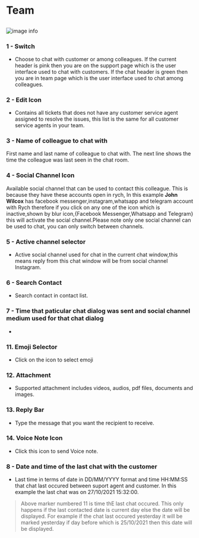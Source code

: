 # Team

##

![image info](../../static/img/chats_img/team.jpg)

### 1 - Switch

+ Choose to chat with customer or among colleagues. If the current header is pink then you are on the support page which is the user interface used to chat with customers. If the chat header is green then you are in team page which is the user interface used to chat among colleagues.

### 2 - Edit Icon

+ Contains all tickets that does not have any customer service agent assigned to resolve the issues, this list is the same for all customer service agents in your team.

### 3 - Name of colleague to chat with

First name and last name of colleague to chat with.
The next line shows the time the colleague was last seen in the chat room.

### 4 - Social Channel Icon

Available social channel that can be used to contact this colleague.
This is because they have these accounts open in rych, In this example **John Wilcox**
has facebook messenger,instagram,whatsapp and telegram account with Rych therefore if you click on any one of the icon which is inactive,shown by blur icon,{Facebook Messenger,Whatsapp and Telegram} this will activate the social channel.Please note only one social channel can be used to chat, you can only switch between channels.

### 5 - Active channel selector

+ Active social channel used for chat in the current chat window,this means reply from this chat window will be from social channel Instagram.

### 6 - Search Contact

+ Search contact in contact list.

### 7 - Time that paticular chat dialog was sent and social channel medium used for that chat dialog

+ 

### 11. Emoji Selector

+ Click on the icon to select emoji

### 12. Attachment

+ Supported attachment includes videos, audios, pdf files, documents and images.

### 13. Reply Bar

+ Type the message that you want the recipient to receive.

### 14. Voice Note Icon

+ Click this icon to send Voice note.

### 8 - Date and time of the last chat with the customer

+ Last time in terms of date in DD/MM/YYYY format and time HH:MM:SS that chat last occured    between suport agent and customer.
In this example the last chat was on 27/10/2021 15:32:00.

> Above marker numbered 11 is time thE last chat occured. This only happens if the last contacted date is current day else the date will be displayed. For example if the chat last occured yesterday it will be marked yesterday if day before which is 25/10/2021 then this date will be displayed.
